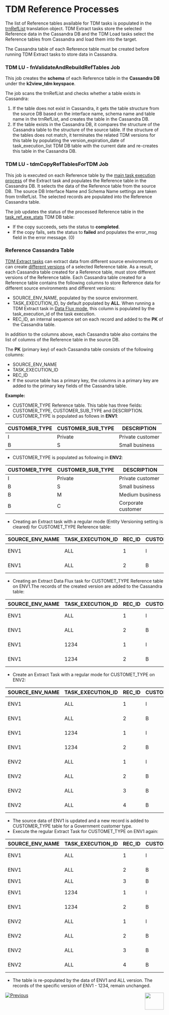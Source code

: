 # TDM Reference Processes

The list of Reference tables available for TDM tasks is populated in the [trnRefList](/articles/TDM/tdm_implementation/04_fabric_tdm_library.md#trnreflist) translation object.  TDM Extract tasks store the selected Reference data in the Cassandra DB and the TDM Load tasks select the Reference tables from Cassandra and load them into the target. 

The Cassandra table of each Reference table must be created before running TDM Extract tasks to store data in Cassandra.

### TDM LU - fnValidateAndRebuildRefTables Job 

This job creates the **schema** of each Reference table in the **Cassandra DB** under the **k2view_tdm keyspace**. 

The job scans the trnRefList and checks whether a table exists in Cassandra: 

1.  If the table does not exist in Cassandra, it gets the table structure from the source DB based on the interface name, schema name and table name in  the trnRefList, and creates the table in the Cassandra DB.
2. If the table exists in the Cassandra DB, it compares the structure of the Cassandra table to the structure of the source table. If the structure of the tables does not match, it terminates the related TDM versions for this table by populating the version_expiration_date of task_execution_list TDM DB table with the current date and re-creates this table in the Cassandra DB.

### TDM LU - tdmCopyRefTablesForTDM Job

This job is executed on each Reference table by the [main task execution process](03_task_execution_processes.md#main-tdm-task-execution-process-tdmexecutetask-job) of the Extract task and populates the Reference table in the Cassandra DB. It selects the data of the Reference table from the source DB. The source DB Interface Name and Schema Name settings are taken from trnRefList. The selected records are populated into the Reference Cassandra table. 

The job updates the status of the processed Reference table in the [task_ref_exe_stats](02_tdm_database.md#task_ref_exe_stats) TDM DB table: 

- If the copy succeeds, sets the status to **completed**.
- If the copy fails, sets the status to **failed** and populates the error_msg field in the error message. (0)

### Reference Cassandra Table
[TDM Extract tasks](/articles/TDM/tdm_gui/16_extract_task.md) can extract data from different source environments or can create [different versions](/articles/TDM/tdm_gui/15_data_flux_task.md) of a selected Reference table. As a result, each Cassandra table created for a Reference table, must store different versions of the Reference table. Each Cassandra table created for a Reference table contains the following columns to store Reference data for different source environments and different versions:

- SOURCE_ENV_NAME,  populated by the source environment.
- TASK_EXECUTION_ID, by default populated by **ALL**. When running a TDM Extract task in [Data Flux mode](/articles/TDM/tdm_gui/16_extract_task.md#entity-versioning), this column is populated by the task_execution_id of the task execution. 
- REC_ID, an internal sequence set on each record and added to the **PK** of the Cassandra table.

In addition to the columns above, each Cassandra table also contains the list of columns of the Reference table in the source DB.

The **PK** (primary key) of each Cassandra table consists of the following columns:

- SOURCE_ENV_NAME
- TASK_EXECUTION_ID
- REC_ID
- If the source table has a primary key, the columns in a primary key are added to the primary key fields of the Cassandra table. 

**Example:**

- CUSTOMER_TYPE Reference table. This table has three fields: CUSTOMER_TYPE, CUSTOMER_SUB_TYPE and DESCRIPTION.
- CUSTOMER_TYPE is populated as follows in **ENV1**:

| CUSTOMER_TYPE | CUSTOMER_SUB_TYPE | DESCRIPTION       |
| ------------- | ----------------- | ----------------- |
| I             | Private           | Private customer |
| B             | S                 | Small business    |

-  CUSTOMER_TYPE is populated as following in **ENV2**:

| CUSTOMER_TYPE | CUSTOMER_SUB_TYPE | DESCRIPTION         |
| ------------- | ----------------- | ------------------- |
| I             | Private           | Private customer   |
| B             | S                 | Small business      |
| B             | M                 | Medium business     |
| B             | C                 | Corporate customer |

 

- Creating an Extract task with a regular mode (Entity Versioning setting is cleared) for CUSTOMET_TYPE Reference table:

| SOURCE_ENV_NAME | TASK_EXECUTION_ID | REC_ID | CUSTOMER_TYPE | CUSTOMER_SUB_TYPE | DESCRIPTION       |
| --------------- | ----------------- | ------ | ------------- | ----------------- | ----------------- |
| ENV1            | ALL               | 1      | I             | Private           | Private  customer |
| ENV1            | ALL               | 2      | B             | S                 | Small business    |

 

- Creating an Extract Data Flux task for CUSTOMET_TYPE Reference table on ENV1.The records of the created version are added to the Cassandra table:

| SOURCE_ENV_NAME | TASK_EXECUTION_ID | REC_ID | CUSTOMER_TYPE | CUSTOMER_SUB_TYPE | DESCRIPTION       |
| --------------- | ----------------- | ------ | ------------- | ----------------- | ----------------- |
| ENV1            | ALL               | 1      | I             | Private           | Private customer |
| ENV1            | ALL               | 2      | B             | S                 | Small business    |
| ENV1            | 1234              | 1      | I             | Private           | Private customer |
| ENV1            | 1234              | 2      | B             | S                 | Small business    |

 

- Create an Extract Task with a regular mode for CUSTOMET_TYPE on ENV2:

| SOURCE_ENV_NAME | TASK_EXECUTION_ID | REC_ID | CUSTOMER_TYPE | CUSTOMER_SUB_TYPE | DESCRIPTION         |
| --------------- | ----------------- | ------ | ------------- | ----------------- | ------------------- |
| ENV1            | ALL               | 1      | I             | Private           | Private customer   |
| ENV1            | ALL               | 2      | B             | S                 | Small business      |
| ENV1            | 1234              | 1      | I             | Private           | Private customer   |
| ENV1            | 1234              | 2      | B             | S                 | Small business      |
| ENV2            | ALL               | 1      | I             | Private           | Private customer   |
| ENV2            | ALL               | 2      | B             | S                 | Small business      |
| ENV2            | ALL               | 3      | B             | M                 | Medium business     |
| ENV2            | ALL               | 4      | B             | C                 | Corporate customer |

 

- The source data of ENV1 is updated and a new record is added to CUSTOMER_TYPE table for a Government customer type.
- Execute the regular Extract Task for CUSTOMET_TYPE on ENV1 again:

| SOURCE_ENV_NAME | TASK_EXECUTION_ID | REC_ID | CUSTOMER_TYPE | CUSTOMER_SUB_TYPE | DESCRIPTION        |
| --------------- | ----------------- | ------ | ------------- | ----------------- | ------------------ |
| ENV1            | ALL               | 1      | I             | Private           | Private customer  |
| ENV1            | ALL               | 2      | B             | S                 | Small business     |
| ENV1            | ALL               | 3      | B             | G                 | Government         |
| ENV1            | 1234              | 1      | I             | Private           | Private customer  |
| ENV1            | 1234              | 2      | B             | S                 | Small business     |
| ENV2            | ALL               | 1      | I             | Private           | Private customer  |
| ENV2            | ALL               | 2      | B             | S                 | Small business     |
| ENV2            | ALL               | 3      | B             | M                 | Medium business    |
| ENV2            | ALL               | 4      | B             | C                 | Corporate customer |

 

- The table is re-populated by the data of ENV1 and ALL version. The records of the specific version of ENV1 - 1234, remain unchanged. 

  
    


 [![Previous](/articles/images/Previous.png)](04_task_execution_overridden_parameters.md)[<img align="right" width="60" height="54" src="/articles/images/Next.png">](06_tdmdb_cleanup_process.md)

  